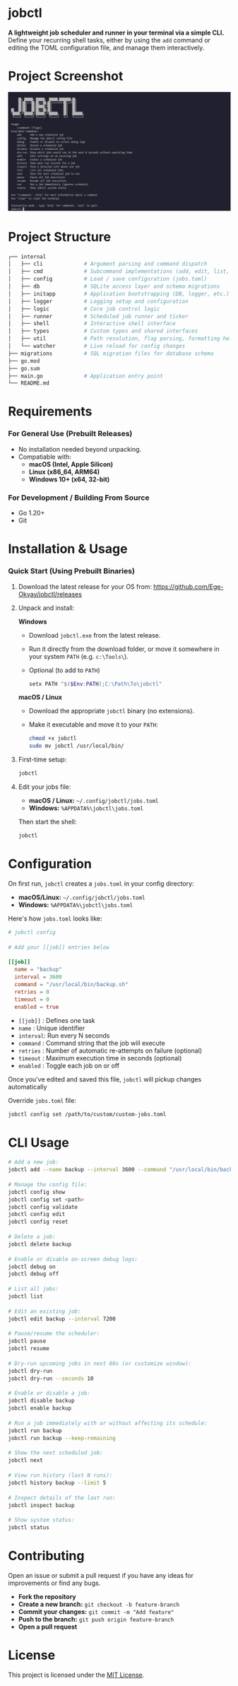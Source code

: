 # jobctl

**A lightweight job scheduler and runner in your terminal via a simple CLI.**
Define your recurring shell tasks, either by using the `add` command or editing the TOML configuration file, and manage them interactively.

# Project Screenshot
![Project Screenshot](project-screenshot.png)

# Project Structure
```bash
┌── internal
│   ├── cli             # Argument parsing and command dispatch
│   ├── cmd             # Subcommand implementations (add, edit, list, etc.)
│   ├── config          # Load / save configuration (jobs.toml)
│   ├── db              # SQLite access layer and schema migrations
│   ├── initapp         # Application bootstrapping (DB, logger, etc.)
│   ├── logger          # Logging setup and configuration
│   ├── logic           # Core job control logic
│   ├── runner          # Scheduled job runner and ticker
│   ├── shell           # Interactive shell interface
│   ├── types           # Custom types and shared interfaces
│   ├── util            # Path resolution, flag parsing, formatting helpers
│   └── watcher         # Live reload for config changes
├── migrations          # SQL migration files for database schema
├── go.mod
├── go.sum
├── main.go             # Application entry point
└── README.md
```

# Requirements
### For General Use (Prebuilt Releases)
- No installation needed beyond unpacking.
- Compatiable with:
    - **macOS (Intel, Apple Silicon)**
    - **Linux (x86_64, ARM64)**
    - **Windows 10+ (x64, 32-bit)**

### For Development / Building From Source
- Go 1.20+
- Git

# Installation & Usage
### Quick Start (Using Prebuilt Binaries)
1. Download the latest release for your OS from:
https://github.com/Ege-Okyay/jobctl/releases

2. Unpack and install:

    **Windows**
    - Download `jobctl.exe` from the latest release.
    - Run it directly from the download folder, or move it somewhere in your system `PATH` (e.g. `c:\Tools\`).
    - Optional (to add to `PATH`)

        ```powershell
        setx PATH "$($Env:PATH);C:\Path\To\jobctl"
        ```

    **macOS / Linux**
    - Download the appropriate `jobctl` binary (no extensions).
    - Make it executable and move it to your `PATH`:

        ```bash
        chmod +x jobctl
        sudo mv jobctl /usr/local/bin/
        ```

3. First-time setup:

    ```bash
    jobctl
    ```

4. Edit your jobs file:
    - **macOS / Linux:** `~/.config/jobctl/jobs.toml`
    - **Windows:** `%APPDATA%\jobctl\jobs.toml`

    Then start the shell:

    ```bash
    jobctl
    ```

# Configuration
On first run, `jobctl` creates a `jobs.toml` in your config directory:

- **macOS/Linux:** `~/.config/jobctl/jobs.toml`
- **Windows:** `%APPDATA%\jobctl\jobs.toml`

Here's how `jobs.toml` looks like:

```toml
# jobctl config

# Add your [[job]] entries below

[[job]]
  name = "backup"
  interval = 3600
  command = "/usr/local/bin/backup.sh"
  retries = 0
  timeout = 0
  enabled = true
```

- `[[job]]` : Defines one task
- `name`    : Unique identifier
- `interval`: Run every N seconds
- `command` : Command string that the job will execute
- `retries` : Number of automatic re-attempts on failure (optional)
- `timeout` : Maximum execution time in seconds (optional)
- `enabled` : Toggle each job on or off

Once you've edited and saved this file, `jobctl` will pickup changes automatically

Override `jobs.toml` file:

```bash
jobctl config set /path/to/custom/custom-jobs.toml
```

# CLI Usage

```bash
# Add a new job:
jobctl add --name backup --interval 3600 --command "/usr/local/bin/backup.sh" [--retries <n>] [--timeout <seconds>]

# Manage the config file:
jobctl config show
jobctl config set <path>
jobctl config validate
jobctl config edit
jobctl config reset

# Delete a job:
jobctl delete backup

# Enable or disable on-screen debug logs:
jobctl debug on
jobctl debug off

# List all jobs:
jobctl list

# Edit an existing job:
jobctl edit backup --interval 7200

# Pause/resume the scheduler:
jobctl pause
jobctl resume

# Dry-run upcoming jobs in next 60s (or customize window):
jobctl dry-run
jobctl dry-run --seconds 10

# Enable or disable a job:
jobctl disable backup
jobctl enable backup

# Run a job immediately with or without affecting its schedule:
jobctl run backup
jobctl run backup --keep-remaining

# Show the next scheduled job:
jobctl next

# View run history (last N runs):
jobctl history backup --limit 5

# Inspect details of the last run:
jobctl inspect backup

# Show system status:
jobctl status
```

# Contributing
Open an issue or submit a pull request if you have any ideas for improvements or find any bugs.

- **Fork the repository**
- **Create a new branch:** `git checkout -b feature-branch`
- **Commit your changes:** `git commit -m "Add feature"`
- **Push to the branch:** `git push origin feature-branch`
- **Open a pull request**

# License
This project is licensed under the [MIT License](LICENSE).